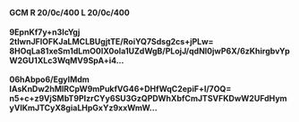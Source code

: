 #### GCM R 20/0c/400 L 20/0c/400
**9EpnKf7y+n3IcYgj**<br/>**2tlwnJFIOFKJaLMCLBUgjtTE/RoiYQ7Sdsg2cs+jPLw=**<br/>**8HOqLa81xeSm1dLmO0IX0oIa1UZdWgB/PLojJ/qdNl0jwP6X/6zKhirgbvYpW2GU1XLc3WqMV9SpA+i4...**<br/><br/>
**06hAbpo6/EgyIMdm**<br/>**IAsKnDw2hMlRCpW9mPukfVG46+DHfWqC2epiF+l/7OQ=**<br/>**n5+c+z9VjSMbT9PIzrCYy6SU3GzQPDWhXbfCmJTSVFKDwW2UFdHymyVlKmJTCyX8giaLHpGxYz9xxWmW...**